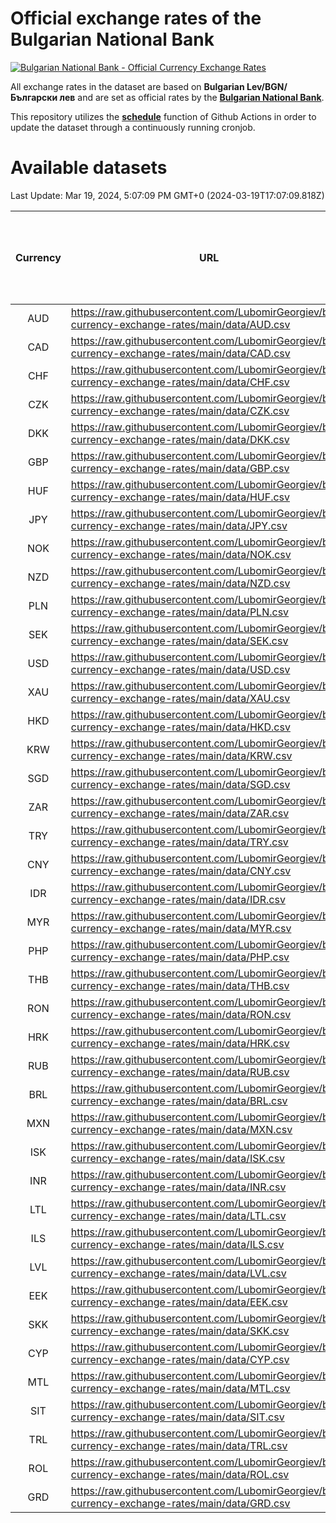 # Official exchange rates of the Bulgarian National Bank

[![Bulgarian National Bank - Official Currency Exchange Rates](https://github.com/LubomirGeorgiev/bnb-currency-exchange-rates/actions/workflows/update-rates.yml/badge.svg?branch=main)](https://github.com/LubomirGeorgiev/bnb-currency-exchange-rates/actions/workflows/update-rates.yml)

All exchange rates in the dataset are based on **Bulgarian Lev/BGN/Български лев** and are set as official rates by the [**Bulgarian National Bank**](https://www.bnb.bg/Statistics/StExternalSector/StExchangeRates/StERForeignCurrencies/index.htm?toLang=_EN).

This repository utilizes the [**schedule**](https://docs.github.com/en/actions/reference/events-that-trigger-workflows) function of Github Actions in order to update the dataset through a continuously running cronjob.

# Available datasets

<!-- START LINKS (DO NOT EVER FU*ING DELETE THIS COMMENT FOR THE LOVE OF YOUR LIFE!!! IF YOU ARE CURIOS HOW IT WORKS, YOU CAN HAVE A LOOK AT ./src/updateReadme.ts) -->

Last Update: Mar 19, 2024, 5:07:09 PM GMT+0 (2024-03-19T17:07:09.818Z)

| Currency | URL                                                                                             | Number of records | Number of missing days that were filled in |
| :------: | ----------------------------------------------------------------------------------------------- | :---------------: | :----------------------------------------: |
|   AUD    | https://raw.githubusercontent.com/LubomirGeorgiev/bnb-currency-exchange-rates/main/data/AUD.csv |       8807        |                    2725                    |
|   CAD    | https://raw.githubusercontent.com/LubomirGeorgiev/bnb-currency-exchange-rates/main/data/CAD.csv |       8807        |                    2725                    |
|   CHF    | https://raw.githubusercontent.com/LubomirGeorgiev/bnb-currency-exchange-rates/main/data/CHF.csv |       8807        |                    2725                    |
|   CZK    | https://raw.githubusercontent.com/LubomirGeorgiev/bnb-currency-exchange-rates/main/data/CZK.csv |       8807        |                    2725                    |
|   DKK    | https://raw.githubusercontent.com/LubomirGeorgiev/bnb-currency-exchange-rates/main/data/DKK.csv |       8807        |                    2725                    |
|   GBP    | https://raw.githubusercontent.com/LubomirGeorgiev/bnb-currency-exchange-rates/main/data/GBP.csv |       8807        |                    2725                    |
|   HUF    | https://raw.githubusercontent.com/LubomirGeorgiev/bnb-currency-exchange-rates/main/data/HUF.csv |       8807        |                    2725                    |
|   JPY    | https://raw.githubusercontent.com/LubomirGeorgiev/bnb-currency-exchange-rates/main/data/JPY.csv |       8807        |                    2725                    |
|   NOK    | https://raw.githubusercontent.com/LubomirGeorgiev/bnb-currency-exchange-rates/main/data/NOK.csv |       8807        |                    2725                    |
|   NZD    | https://raw.githubusercontent.com/LubomirGeorgiev/bnb-currency-exchange-rates/main/data/NZD.csv |       8807        |                    2725                    |
|   PLN    | https://raw.githubusercontent.com/LubomirGeorgiev/bnb-currency-exchange-rates/main/data/PLN.csv |       8807        |                    2725                    |
|   SEK    | https://raw.githubusercontent.com/LubomirGeorgiev/bnb-currency-exchange-rates/main/data/SEK.csv |       8807        |                    2725                    |
|   USD    | https://raw.githubusercontent.com/LubomirGeorgiev/bnb-currency-exchange-rates/main/data/USD.csv |       8807        |                    2725                    |
|   XAU    | https://raw.githubusercontent.com/LubomirGeorgiev/bnb-currency-exchange-rates/main/data/XAU.csv |       8807        |                    2727                    |
|   HKD    | https://raw.githubusercontent.com/LubomirGeorgiev/bnb-currency-exchange-rates/main/data/HKD.csv |       8507        |                    2636                    |
|   KRW    | https://raw.githubusercontent.com/LubomirGeorgiev/bnb-currency-exchange-rates/main/data/KRW.csv |       8507        |                    2636                    |
|   SGD    | https://raw.githubusercontent.com/LubomirGeorgiev/bnb-currency-exchange-rates/main/data/SGD.csv |       8507        |                    2636                    |
|   ZAR    | https://raw.githubusercontent.com/LubomirGeorgiev/bnb-currency-exchange-rates/main/data/ZAR.csv |       8507        |                    2636                    |
|   TRY    | https://raw.githubusercontent.com/LubomirGeorgiev/bnb-currency-exchange-rates/main/data/TRY.csv |       6987        |                    2164                    |
|   CNY    | https://raw.githubusercontent.com/LubomirGeorgiev/bnb-currency-exchange-rates/main/data/CNY.csv |       6869        |                    2130                    |
|   IDR    | https://raw.githubusercontent.com/LubomirGeorgiev/bnb-currency-exchange-rates/main/data/IDR.csv |       6869        |                    2130                    |
|   MYR    | https://raw.githubusercontent.com/LubomirGeorgiev/bnb-currency-exchange-rates/main/data/MYR.csv |       6869        |                    2130                    |
|   PHP    | https://raw.githubusercontent.com/LubomirGeorgiev/bnb-currency-exchange-rates/main/data/PHP.csv |       6869        |                    2130                    |
|   THB    | https://raw.githubusercontent.com/LubomirGeorgiev/bnb-currency-exchange-rates/main/data/THB.csv |       6869        |                    2130                    |
|   RON    | https://raw.githubusercontent.com/LubomirGeorgiev/bnb-currency-exchange-rates/main/data/RON.csv |       6810        |                    2112                    |
|   HRK    | https://raw.githubusercontent.com/LubomirGeorgiev/bnb-currency-exchange-rates/main/data/HRK.csv |       6426        |                    1990                    |
|   RUB    | https://raw.githubusercontent.com/LubomirGeorgiev/bnb-currency-exchange-rates/main/data/RUB.csv |       6122        |                    1893                    |
|   BRL    | https://raw.githubusercontent.com/LubomirGeorgiev/bnb-currency-exchange-rates/main/data/BRL.csv |       5899        |                    1833                    |
|   MXN    | https://raw.githubusercontent.com/LubomirGeorgiev/bnb-currency-exchange-rates/main/data/MXN.csv |       5899        |                    1833                    |
|   ISK    | https://raw.githubusercontent.com/LubomirGeorgiev/bnb-currency-exchange-rates/main/data/ISK.csv |       5810        |                    1806                    |
|   INR    | https://raw.githubusercontent.com/LubomirGeorgiev/bnb-currency-exchange-rates/main/data/INR.csv |       5530        |                    1717                    |
|   LTL    | https://raw.githubusercontent.com/LubomirGeorgiev/bnb-currency-exchange-rates/main/data/LTL.csv |       5155        |                    1584                    |
|   ILS    | https://raw.githubusercontent.com/LubomirGeorgiev/bnb-currency-exchange-rates/main/data/ILS.csv |       4804        |                    1496                    |
|   LVL    | https://raw.githubusercontent.com/LubomirGeorgiev/bnb-currency-exchange-rates/main/data/LVL.csv |       4791        |                    1471                    |
|   EEK    | https://raw.githubusercontent.com/LubomirGeorgiev/bnb-currency-exchange-rates/main/data/EEK.csv |       4000        |                    1226                    |
|   SKK    | https://raw.githubusercontent.com/LubomirGeorgiev/bnb-currency-exchange-rates/main/data/SKK.csv |       2972        |                    914                     |
|   CYP    | https://raw.githubusercontent.com/LubomirGeorgiev/bnb-currency-exchange-rates/main/data/CYP.csv |       2904        |                    888                     |
|   MTL    | https://raw.githubusercontent.com/LubomirGeorgiev/bnb-currency-exchange-rates/main/data/MTL.csv |       2604        |                    799                     |
|   SIT    | https://raw.githubusercontent.com/LubomirGeorgiev/bnb-currency-exchange-rates/main/data/SIT.csv |       2544        |                    780                     |
|   TRL    | https://raw.githubusercontent.com/LubomirGeorgiev/bnb-currency-exchange-rates/main/data/TRL.csv |       1818        |                    559                     |
|   ROL    | https://raw.githubusercontent.com/LubomirGeorgiev/bnb-currency-exchange-rates/main/data/ROL.csv |       1697        |                    524                     |
|   GRD    | https://raw.githubusercontent.com/LubomirGeorgiev/bnb-currency-exchange-rates/main/data/GRD.csv |        359        |                    107                     |

<!-- END LINKS (DO NOT EVER FU*ING DELETE THIS COMMENT FOR THE LOVE OF YOUR LIFE!!! IF YOU ARE CURIOS HOW IT WORKS, YOU CAN HAVE A LOOK AT ./src/updateReadme.ts) -->
